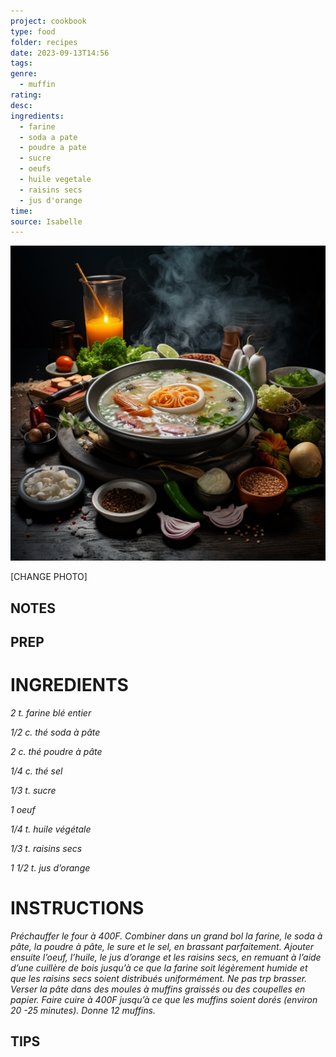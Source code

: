 ```yaml
---
project: cookbook
type: food
folder: recipes
date: 2023-09-13T14:56
tags: 
genre:
  - muffin
rating: 
desc: 
ingredients:
  - farine
  - soda a pate
  - poudre a pate
  - sucre
  - oeufs
  - huile vegetale
  - raisins secs
  - jus d'orange
time: 
source: Isabelle
---
```


![IMAGE](_default.png)


[CHANGE PHOTO]


## NOTES




## PREP


# INGREDIENTS

_2 t. farine blé entier_

_1/2 c. thé soda à pâte_

_2 c. thé poudre à pâte_

_1/4 c. thé sel_

_1/3 t. sucre_

_1 oeuf_

_1/4 t. huile végétale_

_1/3 t. raisins secs_

_1 1/2 t. jus d’orange_

# INSTRUCTIONS

_Préchauffer le four à 400F. Combiner dans un_
_grand bol la farine, le soda à pâte, la poudre_
_à pâte, le sure et le sel, en brassant parfaitement._
_Ajouter ensuite l’oeuf, l’huile, le jus_
_d’orange et les raisins secs, en remuant à_
_l’aide d’une cuillère de bois jusqu’à ce que la_
_farine soit légèrement humide et que les raisins_
_secs soient distribués uniformément. Ne_
_pas trp brasser. Verser la pâte dans des moules_
_à muffins graissés ou des coupelles en_
_papier. Faire cuire à 400F jusqu’à ce que les_
_muffins soient dorés (environ 20 -25 minutes)._
_Donne 12 muffins._



## TIPS




